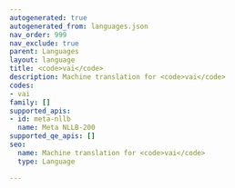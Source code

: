 ```yaml
---
autogenerated: true
autogenerated_from: languages.json
nav_order: 999
nav_exclude: true
parent: Languages
layout: language
title: <code>vai</code>
description: Machine translation for <code>vai</code>
codes:
- vai
family: []
supported_apis:
- id: meta-nllb
  name: Meta NLLB-200
supported_qe_apis: []
seo:
  name: Machine translation for <code>vai</code>
  type: Language

---
```


